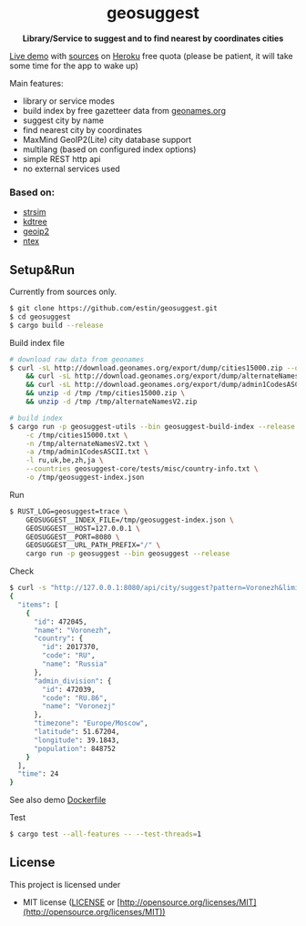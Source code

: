 <div align="center">
  <p><h1>geosuggest</h1> </p>
  <p><strong>Library/Service to suggest and to find nearest by coordinates cities</strong></p>
  <p></p>
</div>

[Live demo](https://geosuggest.herokuapp.com/) with [sources](https://github.com/estin/geosuggest/tree/master/geosuggest-demo) on [Heroku](https://heroku.com) free quota (please be patient, it will take some time for the app to wake up)

Main features:
 - library or service modes
 - build index by free gazetteer data from [geonames.org](https://www.geonames.org/)
 - suggest city by name
 - find nearest city by coordinates
 - MaxMind GeoIP2(Lite) city database support
 - multilang (based on configured index options)
 - simple REST http api
 - no external services used

### Based on:
 - [strsim](https://crates.io/crates/strsim)
 - [kdtree](https://crates.io/crates/kdtree)
 - [geoip2](https://crates.io/crates/geoip2)
 - [ntex](https://crates.io/crates/ntex)

## Setup&Run

Currently from sources only.

```bash
$ git clone https://github.com/estin/geosuggest.git
$ cd geosuggest
$ cargo build --release
```

Build index file

```bash
# download raw data from geonames
$ curl -sL http://download.geonames.org/export/dump/cities15000.zip --output /tmp/cities15000.zip \
    && curl -sL http://download.geonames.org/export/dump/alternateNamesV2.zip --output /tmp/alternateNamesV2.zip \
    && curl -sL http://download.geonames.org/export/dump/admin1CodesASCII.txt --output /tmp/admin1CodesASCII.txt \
    && unzip -d /tmp /tmp/cities15000.zip \
    && unzip -d /tmp /tmp/alternateNamesV2.zip

# build index
$ cargo run -p geosuggest-utils --bin geosuggest-build-index --release -- \
    -c /tmp/cities15000.txt \
    -n /tmp/alternateNamesV2.txt \
    -a /tmp/admin1CodesASCII.txt \
    -l ru,uk,be,zh,ja \
    --countries geosuggest-core/tests/misc/country-info.txt \
    -o /tmp/geosuggest-index.json
```

Run

```bash
$ RUST_LOG=geosuggest=trace \
    GEOSUGGEST__INDEX_FILE=/tmp/geosuggest-index.json \
    GEOSUGGEST__HOST=127.0.0.1 \
    GEOSUGGEST__PORT=8080 \
    GEOSUGGEST__URL_PATH_PREFIX="/" \
    cargo run -p geosuggest --bin geosuggest --release
```

Check

```bash
$ curl -s "http://127.0.0.1:8080/api/city/suggest?pattern=Voronezh&limit=1" | jq
{
  "items": [
    {
      "id": 472045,
      "name": "Voronezh",
      "country": {
        "id": 2017370,
        "code": "RU",
        "name": "Russia"
      },
      "admin_division": {
        "id": 472039,
        "code": "RU.86",
        "name": "Voronezj"
      },
      "timezone": "Europe/Moscow",
      "latitude": 51.67204,
      "longitude": 39.1843,
      "population": 848752
    }
  ],
  "time": 24
}
```

See also demo [Dockerfile](https://github.com/estin/geosuggest/blob/master/geosuggest-demo/Dockerfile)

Test

```bash
$ cargo test --all-features -- --test-threads=1
```

## License

This project is licensed under

* MIT license ([LICENSE](LICENSE) or [http://opensource.org/licenses/MIT](http://opensource.org/licenses/MIT))
